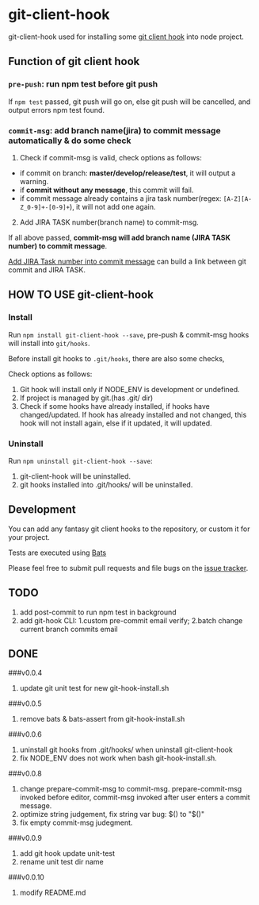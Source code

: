 
# git-client-hook

git-client-hook used for installing some [git client hook](https://git-scm.com/book/en/v2/Customizing-Git-Git-Hooks) into node project.

## Function of git client hook

### `pre-push`: run npm test before git push

If `npm test` passed, git push will go on, else git push will be cancelled,
and output errors npm test found.

### `commit-msg`: add branch name(jira) to commit message automatically & do some check

1. Check if commit-msg is valid, check options as follows:
  * if commit on branch: **master/develop/release/test**, it will output a warning.
  * if **commit without any message**, this commit will fail.
  * if commit message already contains a jira task number(regex: `[A-Z][A-Z_0-9]+-[0-9]+`), it will not add one again.
2. Add JIRA TASK number(branch name) to commit-msg.

If all above passed, **commit-msg will add branch name (JIRA TASK number) to commit message**.

[Add JIRA Task number into commit message](https://confluence.atlassian.com/display/FISHEYE/Using+Smart+Commits) can build a link between git commit and JIRA TASK.

## HOW TO USE git-client-hook

### Install

Run `npm install git-client-hook --save`, pre-push & commit-msg hooks
will install into `git/hooks`.

Before install git hooks to `.git/hooks`, there are also some checks,

Check options as follows:

1. Git hook will install only if NODE_ENV is development or undefined.
2. If project is managed by git.(has .git/ dir) 
3. Check if some hooks have already installed, if hooks have changed/updated.
If hook has already installed and not changed, this hook will not install again,
else if it updated, it will updated.

### Uninstall

Run `npm uninstall git-client-hook --save`:

1. git-client-hook will be uninstalled.
2. git hooks installed into .git/hooks/ will be uninstalled.

## Development

You can add any fantasy git client hooks to the repository, or custom it for your project.

Tests are executed using [Bats](https://github.com/sstephenson/bats)

Please feel free to submit pull requests and file bugs on the [issue
tracker](https://github.com/adispring/git-client-hook/issues).

## TODO

1. add post-commit to run npm test in background
2. add git-hook CLI: 1.custom pre-commit email verify; 2.batch change current branch commits email 

## DONE

###v0.0.4
1. update git unit test for new git-hook-install.sh

###v0.0.5
1. remove bats & bats-assert from git-hook-install.sh

###v0.0.6
1. uninstall git hooks from .git/hooks/ when uninstall git-client-hook
2. fix NODE_ENV does not work when bash git-hook-install.sh.

###v0.0.8
1. change prepare-commit-msg to commit-msg. prepare-commit-msg invoked before editor, commit-msg invoked after user enters a commit message.
2. optimize string judgement, fix string var bug: $() to "$()"
3. fix empty commit-msg judegment.

###v0.0.9
1. add git hook update unit-test
2. rename unit test dir name

###v0.0.10
1. modify README.md

